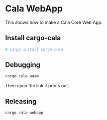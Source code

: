 # Cala WebApp
This shows how to make a Cala Core Web App.

## Install cargo-cala
```bash
# cargo install cargo-cala
```

## Debugging
```bash
cargo cala wasm
```

Then open the link it prints out.

## Releasing
```bash
cargo cala webapp
```
